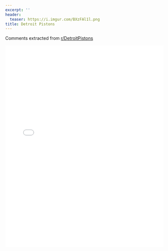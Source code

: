 ```yaml
---
excerpt: ''
header:
  teaser: https://i.imgur.com/BXzFAl1l.png
title: Detroit Pistons
---
```


Comments extracted from [r/DetroitPistons](https://reddit.com/r/DetroitPistons)
<iframe id="igraph" scrolling="no" style="border:none;" seamless="seamless" src="/plots/NBA/DET.html" height="640" width="100%"></iframe>